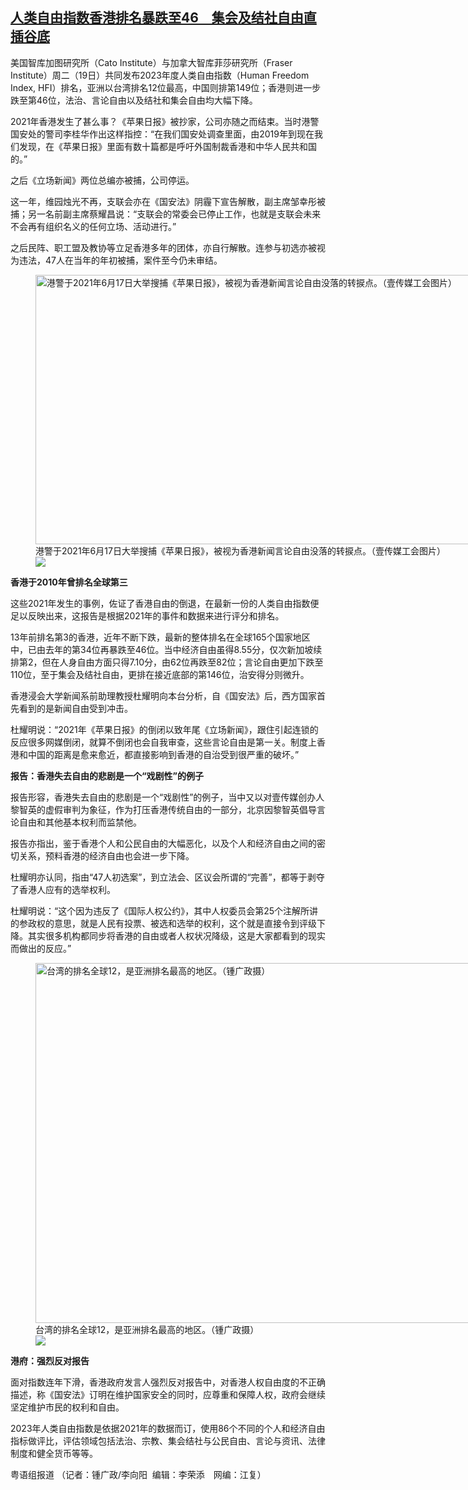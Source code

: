 <!--1703170032000-->
[人类自由指数香港排名暴跌至46　集会及结社自由直插谷底](https://www.rfa.org/mandarin/yataibaodao/gangtai/hky-12212023094321.html)
------

<p>美国智库加图研究所（Cato Institute）与加拿大智库菲莎研究所（Fraser Institute）周二（19日）共同发布2023年度人类自由指数（Human Freedom Index, HFI）排名，亚洲以台湾排名12位最高，中国则排第149位；香港则进一步跌至第46位，法治、言论自由以及结社和集会自由均大幅下降。</p><p>2021年香港发生了甚么事？《苹果日报》被抄家，公司亦随之而结束。当时港警国安处的警司李桂华作出这样指控：“在我们国安处调查里面，由2019年到现在我们发现，在《苹果日报》里面有数十篇都是呼吁外国制裁香港和中华人民共和国的。”</p><p>之后《立场新闻》两位总编亦被捕，公司停运。</p><p>这一年，维园烛光不再，支联会亦在《国安法》阴霾下宣告解散，副主席邹幸彤被捕；另一名前副主席蔡耀昌说：“支联会的常委会已停止工作，也就是支联会未来不会再有组织名义的任何立场、活动进行。”</p><p>之后民阵、职工盟及教协等立足香港多年的团体，亦自行解散。连参与初选亦被视为违法，47人在当年的年初被捕，案件至今仍未审结。</p><p><figure class="image-richtext image-inline captioned" style="width:768px;"><img alt="港警于2021年6月17日大举搜捕《苹果日报》，被视为香港新闻言论自由没落的转捩点。（壹传媒工会图片）" height="431" src="https://www.rfa.org/mandarin/yataibaodao/gangtai/hky-12212023094321.html/d0287bb0-a4f4-436c-ac88-9d0afd2c1928.jpeg/@@images/310b767a-fbd7-4378-a8d0-b27d733de0ef.jpeg" title="d0287bb0-a4f4-436c-ac88-9d0afd2c1928.jpeg" width="768"/><figcaption class="image-caption">港警于2021年6月17日大举搜捕《苹果日报》，被视为香港新闻言论自由没落的转捩点。（壹传媒工会图片）</figcaption><small></small><div id="zoomattribute"><a data-caption="港警于2021年6月17日大举搜捕《苹果日报》，被视为香港新闻言论自由没落的转捩点。（壹传媒工会图片）" data-fancybox="" href="https://www.rfa.org/mandarin/yataibaodao/gangtai/hky-12212023094321.html/d0287bb0-a4f4-436c-ac88-9d0afd2c1928.jpeg" id="single_image" title="港警于2021年6月17日大举搜捕《苹果日报》，被视为香港新闻言论自由没落的转捩点。（壹传媒工会图片）"><img src="/++plone++rfa-resources/img/icon-zoom.png"/></a></div></figure></p><p><strong>香港于2010年曾排名全球第三</strong></p><p>这些2021年发生的事例，佐证了香港自由的倒退，在最新一份的人类自由指数便足以反映出来，这报告是根据2021年的事件和数据来进行评分和排名。</p><p>13年前排名第3的香港，近年不断下跌，最新的整体排名在全球165个国家地区中，已由去年的第34位再暴跌至46位。当中经济自由虽得8.55分，仅次新加坡续排第2，但在人身自由方面只得7.10分，由62位再跌至82位；言论自由更加下跌至110位，至于集会及结社自由，更排在接近底部的第146位，治安得分则微升。</p><p>香港浸会大学新闻系前助理教授杜耀明向本台分析，自《国安法》后，西方国家首先看到的是新闻自由受到冲击。</p><p>杜耀明说：“2021年《苹果日报》的倒闭以致年尾《立场新闻》，跟住引起连锁的反应很多网媒倒闭，就算不倒闭也会自我审查，这些言论自由是第一关。制度上香港和中国的距离是愈来愈近，都直接影响到香港的自治受到很严重的破坏。”</p><p><strong>报告：香港失去自由的悲剧是一个“戏剧性”的例子</strong></p><p>报告形容，香港失去自由的悲剧是一个“戏剧性”的例子，当中又以对壹传媒创办人黎智英的虚假审判为象征，作为打压香港传统自由的一部分，北京因黎智英倡导言论自由和其他基本权利而监禁他。</p><p>报告亦指出，鉴于香港个人和公民自由的大幅恶化，以及个人和经济自由之间的密切关系，预料香港的经济自由也会进一步下降。</p><p>杜耀明亦认同，指由“47人初选案”，到立法会、区议会所谓的“完善”，都等于剥夺了香港人应有的选举权利。</p><p>杜耀明说：“这个因为违反了《国际人权公约》，其中人权委员会第25个注解所讲的参政权的意思，就是人民有投票、被选和选举的权利，这个就是直接令到评级下降。其实很多机构都同步将香港的自由或者人权状况降级，这是大家都看到的现实而做出的反应。”</p><p><figure class="image-richtext image-inline captioned" style="width:768px;"><img alt="台湾的排名全球12，是亚洲排名最高的地区。（锺广政摄）" height="576" src="https://www.rfa.org/mandarin/yataibaodao/gangtai/hky-12212023094321.html/60b437cb-6c1d-430d-8a82-08162db4d5d4.jpeg/@@images/814055ba-c095-4345-9464-f2a9f17c83b9.jpeg" title="60b437cb-6c1d-430d-8a82-08162db4d5d4.jpeg" width="768"/><figcaption class="image-caption">台湾的排名全球12，是亚洲排名最高的地区。（锺广政摄）</figcaption><small></small><div id="zoomattribute"><a data-caption="台湾的排名全球12，是亚洲排名最高的地区。（锺广政摄）" data-fancybox="" href="https://www.rfa.org/mandarin/yataibaodao/gangtai/hky-12212023094321.html/60b437cb-6c1d-430d-8a82-08162db4d5d4.jpeg" id="single_image" title="台湾的排名全球12，是亚洲排名最高的地区。（锺广政摄）"><img src="/++plone++rfa-resources/img/icon-zoom.png"/></a></div></figure></p><p><strong>港府：强烈反对报告</strong></p><p>面对指数连年下滑，香港政府发言人强烈反对报告中，对香港人权自由度的不正确描述，称《国安法》订明在维护国家安全的同时，应尊重和保障人权，政府会继续坚定维护市民的权利和自由。</p><p>2023年人类自由指数是依据2021年的数据而订，使用86个不同的个人和经济自由指标做评比，评估领域包括法治、宗教、集会结社与公民自由、言论与资讯、法律制度和健全货币等等。</p><p>粤语组报道 （记者：锺广政/李向阳  编辑：李荣添　网编：江复）</p>
